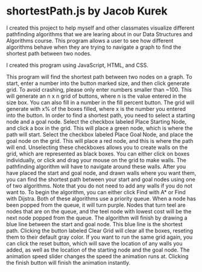 # shortestPath.js by Jacob Kurek

I created this project to help myself and other classmates visualize different pathfinding algorithms that we are 
learing about in our Data Structures and Algorithms course. This program allows a user to see how different algorithms
behave when they are trying to navigate a graph to find the shortest path between two nodes. 

I created this program using JavaScript, HTML, and CSS. 

This program will find the shortest path between two nodes on a graph. To start, enter a number into the button marked size, and then click generate grid. 
To avoid crashing, please only enter numbers smaller than ~100. This will generate an n x n grid of buttons, where n is the value entered in the size box. You can
also fill in a number in the fill percent button. The grid will generate with x% of the boxes filled, where x is the number you entered into the button. 
In order to find a shortest path, you need to select a starting node and a goal node. Select the checkbox labeled Place Starting Node, and click a box in the grid. 
This will place a green node, which is where the path will start.  Select the checkbox labeled Place Goal Node, and place the goal node on the grid. This will place 
a red node, and this is where the path will end. Unselecting these checkboxes allows you to create walls on the grid, which are represented as black boxes. You can either 
click on boxes individually, or click and drag your mouse on the grid to make walls. The pathfinding algorithm will have to navigate around these walls. After you have
placed the start and goal node, and drawn walls where you want them, you can find the shortest path between your start and goal nodes using one of two algorithms. 
Note that you do not need to add any walls if you do not want to. To begin the algorithm, you can either click Find with A* or Find with Dijstra. Both of these algorithms 
use a priority queue. When a node has been popped from the queue, it will turn purple. Nodes that turn teel are nodes that are on the queue, and the teel node with lowest
cost will be the next node popped from the queue. The algorithm will finish by drawing a blue line between the start and goal node. This blue line is the shortest path.
Clicking the button labeled Clear Grid will clear all the boxes, reseting them to their default gray color. If you want to run the same grid again, you can click the reset 
button, which will save the location of any walls you added, as well as the location of the starting node and the goal node. The animation speed slider changes the speed the
animation runs at. Clicking the finish button will finish the animation instantly. 



